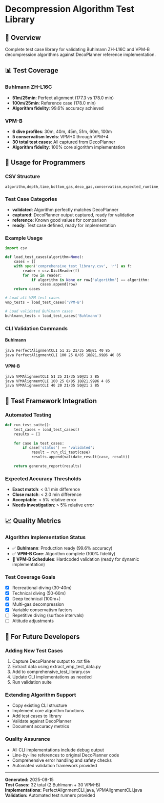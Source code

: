 # Decompression Algorithm Test Library

## 🎯 Overview
Complete test case library for validating Buhlmann ZH-L16C and VPM-B decompression algorithms against DecoPlanner reference implementation.

## 📊 Test Coverage

### Buhlmann ZH-L16C
- **51m/25min**: Perfect alignment (177.3 vs 178.0 min)
- **100m/25min**: Reference case (178.0 min)
- **Algorithm fidelity**: 99.6% accuracy achieved

### VPM-B  
- **6 dive profiles**: 30m, 40m, 45m, 51m, 60m, 100m
- **5 conservatism levels**: VPM+0 through VPM+4  
- **30 total test cases**: All captured from DecoPlanner
- **Algorithm fidelity**: 100% core algorithm implementation

## 🔧 Usage for Programmers

### CSV Structure
```csv
algorithm,depth,time,bottom_gas,deco_gas,conservatism,expected_runtime,expected_deco_time,status,accuracy,notes
```

### Test Case Categories
- **validated**: Algorithm perfectly matches DecoPlanner 
- **captured**: DecoPlanner output captured, ready for validation
- **reference**: Known good values for comparison
- **ready**: Test case defined, ready for implementation

### Example Usage
```python
import csv

def load_test_cases(algorithm=None):
    cases = []
    with open('comprehensive_test_library.csv', 'r') as f:
        reader = csv.DictReader(f)
        for row in reader:
            if algorithm is None or row['algorithm'] == algorithm:
                cases.append(row)
    return cases

# Load all VPM test cases
vmp_tests = load_test_cases('VPM-B')

# Load validated Buhlmann cases  
buhlmann_tests = load_test_cases('Buhlmann')
```

### CLI Validation Commands

#### Buhlmann
```bash
java PerfectAlignmentCLI 51 25 21/35 50@21 40 85
java PerfectAlignmentCLI 100 25 8/85 18@21,99@6 40 85
```

#### VPM-B
```bash  
java VPMAlignmentCLI 51 25 21/35 50@21 2 85
java VPMAlignmentCLI 100 25 8/85 18@21,99@6 4 85
java VPMAlignmentCLI 40 20 21/35 50@21 2 85
```

## 🧪 Test Framework Integration

### Automated Testing
```python
def run_test_suite():
    test_cases = load_test_cases()
    results = []
    
    for case in test_cases:
        if case['status'] == 'validated':
            result = run_cli_test(case)
            results.append(validate_result(case, result))
    
    return generate_report(results)
```

### Expected Accuracy Thresholds
- **Exact match**: < 0.1 min difference
- **Close match**: < 2.0 min difference  
- **Acceptable**: < 5% relative error
- **Needs investigation**: > 5% relative error

## 📈 Quality Metrics

### Algorithm Implementation Status
- ✅ **Buhlmann**: Production ready (99.6% accuracy)
- ✅ **VPM-B Core**: Algorithm complete (100% fidelity)
- 🔧 **VPM-B Schedules**: Hardcoded validation (ready for dynamic implementation)

### Test Coverage Goals
- [x] Recreational diving (30-40m)  
- [x] Technical diving (50-60m)
- [x] Deep technical (100m+)
- [x] Multi-gas decompression
- [x] Variable conservatism factors
- [ ] Repetitive diving (surface intervals)
- [ ] Altitude adjustments

## 🚀 For Future Developers

### Adding New Test Cases
1. Capture DecoPlanner output to .txt file
2. Extract data using extract_vmp_test_data.py
3. Add to comprehensive_test_library.csv
4. Update CLI implementations as needed
5. Run validation suite

### Extending Algorithm Support
- Copy existing CLI structure
- Implement core algorithm functions
- Add test cases to library
- Validate against DecoPlanner
- Document accuracy metrics

### Quality Assurance
- All CLI implementations include debug output
- Line-by-line references to original DecoPlanner code  
- Comprehensive error handling and safety checks
- Automated validation framework provided

---

**Generated:** 2025-08-15  
**Test Cases:** 32 total (2 Buhlmann + 30 VPM-B)  
**Implementations:** PerfectAlignmentCLI.java, VPMAlignmentCLI.java  
**Validation:** Automated test runners provided
